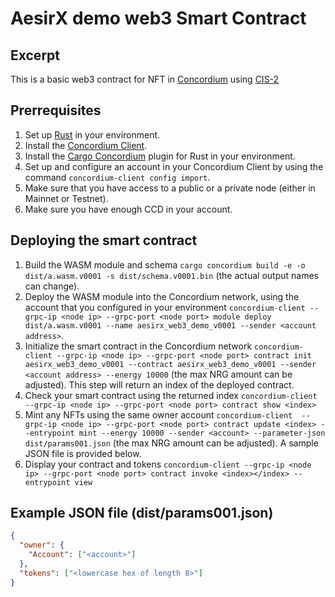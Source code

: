# AesirX demo web3 Smart Contract

## Excerpt

This is a basic web3 contract for NFT in [Concordium](https://concordium.com) using [CIS-2](https://proposals.concordium.software/CIS/cis-2.html)

## Prerrequisites

1. Set up [Rust](https://www.rust-lang.org/tools/install) in your environment.
1. Install the [Concordium Client](https://developer.concordium.software/en/mainnet/net/installation/downloads.html#concordium-client).
1. Install the [Cargo Concordium](https://developer.concordium.software/en/mainnet/smart-contracts/guides/setup-tools.html) plugin for Rust in your environment.
1. Set up and configure an account in your Concordium Client by using the command `concordium-client config import`.
1. Make sure that you have access to a public or a private node (either in Mainnet or Testnet).
1. Make sure you have enough CCD in your account.

## Deploying the smart contract

1. Build the WASM module and schema `cargo concordium build -e -o dist/a.wasm.v0001 -s dist/schema.v0001.bin` (the actual output names can change).
1. Deploy the WASM module into the Concordium network, using the account that you configured in your environment `concordium-client --grpc-ip <node ip> --grpc-port <node port> module deploy dist/a.wasm.v0001 --name aesirx_web3_demo_v0001 --sender <account address>`.
1. Initialize the smart contract in the Concordium network `concordium-client --grpc-ip <node ip> --grpc-port <node port> contract init aesirx_web3_demo_v0001 --contract aesirx_web3_demo_v0001 --sender <account address> --energy 10000` (the max NRG amount can be adjusted). This step will return an index of the deployed contract.
1. Check your smart contract using the returned index `concordium-client  --grpc-ip <node ip> --grpc-port <node port> contract show <index>`
1. Mint any NFTs using the same owner account `concordium-client  --grpc-ip <node ip> --grpc-port <node port> contract update <index> --entrypoint mint --energy 10000 --sender <account> --parameter-json dist/params001.json` (the max NRG amount can be adjusted). A sample JSON file is provided below.
1. Display your contract and tokens `concordium-client --grpc-ip <node ip> --grpc-port <node port> contract invoke <index></index> --entrypoint view`

## Example JSON file (dist/params001.json)

```json
{
  "owner": {
    "Account": ["<account>"]
  },
  "tokens": ["<lowercase hex of length 8>"]
}
```
